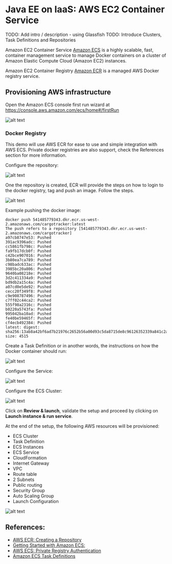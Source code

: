 # Java EE on IaaS: AWS EC2 Container Service

TODO: Add intro / description - using Glassfish
TODO: Introduce Clusters, Task Definitions and Repositories

Amazon EC2 Container Service [Amazon ECS](http://docs.aws.amazon.com/AmazonECS/latest/developerguide/Welcome.html) is a highly scalable, fast, container management service to manage Docker containers on a cluster of Amazon Elastic Compute Cloud (Amazon EC2) instances.

Amazon EC2 Container Registry [Amazon ECR](http://docs.aws.amazon.com/AmazonECR/latest/userguide/what-is-ecr.html) is a managed AWS Docker registry service.

## Provisioning AWS infrastructure

Open the Amazon ECS console first run wizard at https://console.aws.amazon.com/ecs/home#/firstRun

![alt text](img/ecs-first-run.png)

### Docker Registry

This demo will use AWS ECR for ease to use and simple integration with AWS ECS. Private docker registries are also support, check the References section for more information.

Configure the repository:

![alt text](img/ecr-config-repo.png)

One the repository is created, ECR will provide the steps on how to login to the docker registry, tag and push an image. Follow the steps.

![alt text](img/ecr-docker.png)

Example pushing the docker image:

```shell
docker push 541485779343.dkr.ecr.us-west-2.amazonaws.com/cargotracker:latest
The push refers to a repository [541485779343.dkr.ecr.us-west-2.amazonaws.com/cargotracker]
a97cb8747e53: Pushed
391ac9396adc: Pushed
cc5861fb798c: Pushed
fa9fb17dcb0f: Pushed
c42bce907016: Pushed
3b80ea7ca789: Pushed
c98badc633ac: Pushed
3985bc20a806: Pushed
9640ba08218e: Pushed
3d2c411334a9: Pushed
bd9db2a15c4a: Pushed
a07cd0e5de92: Pushed
cecc20f349f8: Pushed
c9e908787496: Pushed
c7ff02c44ca2: Pushed
555f98a2316c: Pushed
b0220a5743fa: Pushed
995042ba10ad: Pushed
fe40be59465f: Pushed
cf4ecb492384: Pushed
latest: digest: sha256:13ab8a42bf6ad7b21976c2652b56a00d93c5da8715de8c96126352339a841c2a size: 4515
```

Create a Task Definition or in another words, the instructions on how the Docker container should run:

![alt text](img/ecs-task-def.png)

Configure the Service:

![alt text](img/ecs-service.png)

Configure the ECS Cluster:

![alt text](img/ecs-config-cluster.png)

Click on **Review & launch**, validate the setup and proceed by clicking on **Launch instance & run service**.

At the end of the setup, the following AWS resources will be provisioned:
* ECS Cluster
* Task Definition
* ECS Instances
* ECS Service
* CloudFormation
* Internet Gateway
* VPC
* Route table
* 2 Subnets
* Public routing
* Security Group
* Auto Scaling Group
* Launch Configuration

![alt text](img/ecs-cargotracker-service.png)

## References:

* [AWS ECR: Creating a Repository](http://docs.aws.amazon.com/AmazonECR/latest/userguide/repository-create.html)
* [Getting Started with Amazon ECS:  ](http://docs.aws.amazon.com/AmazonECS/latest/developerguide/ECS_GetStarted.html)
* [AWS ECS: Private Registry Authentication](http://docs.aws.amazon.com/AmazonECS/latest/developerguide/private-auth.html)
* [Amazon ECS Task Definitions](http://docs.aws.amazon.com/AmazonECS/latest/developerguide/task_definitions.html)
